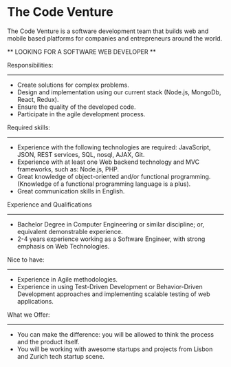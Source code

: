 # The Code Venture

The Code Venture is a software development team that builds web and mobile based platforms for companies and entrepreneurs around the world.

** LOOKING FOR A SOFTWARE WEB DEVELOPER **

Responsibilities:
______

- Create solutions for complex problems.
- Design and implementation using our current stack (Node.js, MongoDb, React, Redux).
- Ensure the quality of the developed code.
- Participate in the agile development process.

Required skills:
______

- Experience with the following technologies are required: JavaScript, JSON, REST services, SQL, nosql, AJAX, Git.
- Experience with at least one Web backend technology and MVC frameworks, such as: Node.js, PHP.
- Great knowledge of object-oriented and/or functional programming. (Knowledge of a functional programming language is a plus).
- Great communication skills in English.

Experience and Qualifications
______

- Bachelor Degree in Computer Engineering or similar discipline; or, equivalent demonstrable experience.
- 2-4 years experience working as a Software Engineer, with strong emphasis on Web Technologies.

Nice to have:
______

- Experience in Agile methodologies.
- Experience in using Test-Driven Development or Behavior-Driven Development approaches and implementing scalable testing of web applications.

What we Offer:
______

- You can make the difference: you will be allowed to think the process and the product itself.
- You will be working with awesome startups and projects from Lisbon and Zurich tech startup scene.
